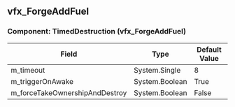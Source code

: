 ## vfx_ForgeAddFuel

### Component: TimedDestruction (vfx_ForgeAddFuel)

|Field|Type|Default Value|
|---|---|---|
|m_timeout|System.Single|8|
|m_triggerOnAwake|System.Boolean|True|
|m_forceTakeOwnershipAndDestroy|System.Boolean|False|

